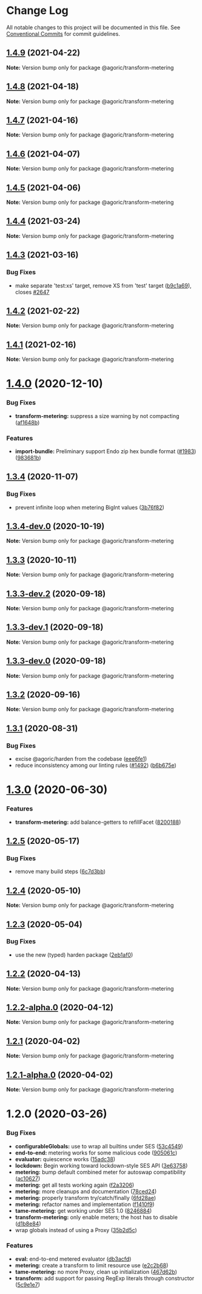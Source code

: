 # Change Log

All notable changes to this project will be documented in this file.
See [Conventional Commits](https://conventionalcommits.org) for commit guidelines.

## [1.4.9](https://github.com/Agoric/agoric-sdk/compare/@agoric/transform-metering@1.4.8...@agoric/transform-metering@1.4.9) (2021-04-22)

**Note:** Version bump only for package @agoric/transform-metering





## [1.4.8](https://github.com/Agoric/agoric-sdk/compare/@agoric/transform-metering@1.4.7...@agoric/transform-metering@1.4.8) (2021-04-18)

**Note:** Version bump only for package @agoric/transform-metering





## [1.4.7](https://github.com/Agoric/agoric-sdk/compare/@agoric/transform-metering@1.4.6...@agoric/transform-metering@1.4.7) (2021-04-16)

**Note:** Version bump only for package @agoric/transform-metering





## [1.4.6](https://github.com/Agoric/agoric-sdk/compare/@agoric/transform-metering@1.4.5...@agoric/transform-metering@1.4.6) (2021-04-07)

**Note:** Version bump only for package @agoric/transform-metering





## [1.4.5](https://github.com/Agoric/agoric-sdk/compare/@agoric/transform-metering@1.4.4...@agoric/transform-metering@1.4.5) (2021-04-06)

**Note:** Version bump only for package @agoric/transform-metering





## [1.4.4](https://github.com/Agoric/agoric-sdk/compare/@agoric/transform-metering@1.4.3...@agoric/transform-metering@1.4.4) (2021-03-24)

**Note:** Version bump only for package @agoric/transform-metering





## [1.4.3](https://github.com/Agoric/agoric-sdk/compare/@agoric/transform-metering@1.4.2...@agoric/transform-metering@1.4.3) (2021-03-16)


### Bug Fixes

* make separate 'test:xs' target, remove XS from 'test' target ([b9c1a69](https://github.com/Agoric/agoric-sdk/commit/b9c1a6987093fc8e09e8aba7acd2a1618413bac8)), closes [#2647](https://github.com/Agoric/agoric-sdk/issues/2647)





## [1.4.2](https://github.com/Agoric/agoric-sdk/compare/@agoric/transform-metering@1.4.1...@agoric/transform-metering@1.4.2) (2021-02-22)

**Note:** Version bump only for package @agoric/transform-metering





## [1.4.1](https://github.com/Agoric/agoric-sdk/compare/@agoric/transform-metering@1.4.0...@agoric/transform-metering@1.4.1) (2021-02-16)

**Note:** Version bump only for package @agoric/transform-metering





# [1.4.0](https://github.com/Agoric/agoric-sdk/compare/@agoric/transform-metering@1.3.4...@agoric/transform-metering@1.4.0) (2020-12-10)


### Bug Fixes

* **transform-metering:** suppress a size warning by not compacting ([af1648b](https://github.com/Agoric/agoric-sdk/commit/af1648b259feb50f2de9d111a1f83de0d559f47b))


### Features

* **import-bundle:** Preliminary support Endo zip hex bundle format ([#1983](https://github.com/Agoric/agoric-sdk/issues/1983)) ([983681b](https://github.com/Agoric/agoric-sdk/commit/983681bfc4bf512b6bd90806ed9220cd4fefc13c))





## [1.3.4](https://github.com/Agoric/agoric-sdk/compare/@agoric/transform-metering@1.3.4-dev.0...@agoric/transform-metering@1.3.4) (2020-11-07)


### Bug Fixes

* prevent infinite loop when metering BigInt values ([3b76f82](https://github.com/Agoric/agoric-sdk/commit/3b76f829d970b1998e35149ad0e21f0a8f54e2f0))





## [1.3.4-dev.0](https://github.com/Agoric/agoric-sdk/compare/@agoric/transform-metering@1.3.3...@agoric/transform-metering@1.3.4-dev.0) (2020-10-19)

**Note:** Version bump only for package @agoric/transform-metering





## [1.3.3](https://github.com/Agoric/agoric-sdk/compare/@agoric/transform-metering@1.3.3-dev.2...@agoric/transform-metering@1.3.3) (2020-10-11)

**Note:** Version bump only for package @agoric/transform-metering





## [1.3.3-dev.2](https://github.com/Agoric/agoric-sdk/compare/@agoric/transform-metering@1.3.3-dev.1...@agoric/transform-metering@1.3.3-dev.2) (2020-09-18)

**Note:** Version bump only for package @agoric/transform-metering





## [1.3.3-dev.1](https://github.com/Agoric/agoric-sdk/compare/@agoric/transform-metering@1.3.3-dev.0...@agoric/transform-metering@1.3.3-dev.1) (2020-09-18)

**Note:** Version bump only for package @agoric/transform-metering





## [1.3.3-dev.0](https://github.com/Agoric/agoric-sdk/compare/@agoric/transform-metering@1.3.2...@agoric/transform-metering@1.3.3-dev.0) (2020-09-18)

**Note:** Version bump only for package @agoric/transform-metering





## [1.3.2](https://github.com/Agoric/agoric-sdk/compare/@agoric/transform-metering@1.3.1...@agoric/transform-metering@1.3.2) (2020-09-16)

**Note:** Version bump only for package @agoric/transform-metering





## [1.3.1](https://github.com/Agoric/agoric-sdk/compare/@agoric/transform-metering@1.3.0...@agoric/transform-metering@1.3.1) (2020-08-31)


### Bug Fixes

* excise @agoric/harden from the codebase ([eee6fe1](https://github.com/Agoric/agoric-sdk/commit/eee6fe1153730dec52841c9eb4c056a8c5438b0f))
* reduce inconsistency among our linting rules ([#1492](https://github.com/Agoric/agoric-sdk/issues/1492)) ([b6b675e](https://github.com/Agoric/agoric-sdk/commit/b6b675e2de110e2af19cad784a66220cab21dacf))





# [1.3.0](https://github.com/Agoric/agoric-sdk/compare/@agoric/transform-metering@1.2.5...@agoric/transform-metering@1.3.0) (2020-06-30)


### Features

* **transform-metering:** add balance-getters to refillFacet ([8200188](https://github.com/Agoric/agoric-sdk/commit/82001883bd8313075882eedb5e33789c5871241e))





## [1.2.5](https://github.com/Agoric/agoric-sdk/compare/@agoric/transform-metering@1.2.4...@agoric/transform-metering@1.2.5) (2020-05-17)


### Bug Fixes

* remove many build steps ([6c7d3bb](https://github.com/Agoric/agoric-sdk/commit/6c7d3bb0c70277c22f8eda40525d7240141a5434))





## [1.2.4](https://github.com/Agoric/agoric-sdk/compare/@agoric/transform-metering@1.2.3...@agoric/transform-metering@1.2.4) (2020-05-10)

**Note:** Version bump only for package @agoric/transform-metering





## [1.2.3](https://github.com/Agoric/agoric-sdk/compare/@agoric/transform-metering@1.2.2...@agoric/transform-metering@1.2.3) (2020-05-04)


### Bug Fixes

* use the new (typed) harden package ([2eb1af0](https://github.com/Agoric/agoric-sdk/commit/2eb1af08fe3967629a3ce165752fd501a5c85a96))





## [1.2.2](https://github.com/Agoric/agoric-sdk/compare/@agoric/transform-metering@1.2.2-alpha.0...@agoric/transform-metering@1.2.2) (2020-04-13)

**Note:** Version bump only for package @agoric/transform-metering





## [1.2.2-alpha.0](https://github.com/Agoric/agoric-sdk/compare/@agoric/transform-metering@1.2.1...@agoric/transform-metering@1.2.2-alpha.0) (2020-04-12)

**Note:** Version bump only for package @agoric/transform-metering





## [1.2.1](https://github.com/Agoric/agoric-sdk/compare/@agoric/transform-metering@1.2.1-alpha.0...@agoric/transform-metering@1.2.1) (2020-04-02)

**Note:** Version bump only for package @agoric/transform-metering





## [1.2.1-alpha.0](https://github.com/Agoric/agoric-sdk/compare/@agoric/transform-metering@1.2.0...@agoric/transform-metering@1.2.1-alpha.0) (2020-04-02)

**Note:** Version bump only for package @agoric/transform-metering





# 1.2.0 (2020-03-26)


### Bug Fixes

* **configurableGlobals:** use to wrap all builtins under SES ([53c4549](https://github.com/Agoric/agoric-sdk/commit/53c4549e3c9ba9de30a0fd2077c3f352339493e9))
* **end-to-end:** metering works for some malicious code ([905061c](https://github.com/Agoric/agoric-sdk/commit/905061cbb7d7bc1c3eda4e434cbc72812cb73d2c))
* **evaluator:** quiescence works ([15adc38](https://github.com/Agoric/agoric-sdk/commit/15adc38228fe14dfac4a52a647b47d3013818aec))
* **lockdown:** Begin working toward lockdown-style SES API ([3e63758](https://github.com/Agoric/agoric-sdk/commit/3e63758fbd0e197cb012d96dbd7d25a2bdd162e3))
* **metering:** bump default combined meter for autoswap compatibility ([ac10627](https://github.com/Agoric/agoric-sdk/commit/ac10627a3524bdd6d2719026497fd37c8d00d25b))
* **metering:** get all tests working again ([f2a3206](https://github.com/Agoric/agoric-sdk/commit/f2a3206ad3c4ba98b225380a289bf49a12857a00))
* **metering:** more cleanups and documentation ([78ced24](https://github.com/Agoric/agoric-sdk/commit/78ced244d3028eadf4689bf44b7407f524ae509f))
* **metering:** properly transform try/catch/finally ([6fd28ae](https://github.com/Agoric/agoric-sdk/commit/6fd28ae7e56e052a9405de98d232a859de05653b))
* **metering:** refactor names and implementation ([f1410f9](https://github.com/Agoric/agoric-sdk/commit/f1410f91fbee61903e82a81368675eef4fa0b836))
* **tame-metering:** get working under SES 1.0 ([8246884](https://github.com/Agoric/agoric-sdk/commit/82468844e4d5ac8a6b1ad46c1009cf0719e701ea))
* **transform-metering:** only enable meters; the host has to disable ([d1b8e84](https://github.com/Agoric/agoric-sdk/commit/d1b8e84361b7ebebb363373dd730f10383e46ef8))
* wrap globals instead of using a Proxy ([35b2d5c](https://github.com/Agoric/agoric-sdk/commit/35b2d5cb8bcab2c86a3093def400057adee73b59))


### Features

* **eval:** end-to-end metered evaluator ([db3acfd](https://github.com/Agoric/agoric-sdk/commit/db3acfd522bd3c7c552c39bf40ebf9f021cb1090))
* **metering:** create a transform to limit resource use ([e2c2b68](https://github.com/Agoric/agoric-sdk/commit/e2c2b68e452eb7608301c4709929971e36d139b1))
* **tame-metering:** no more Proxy, clean up initialization ([467d62b](https://github.com/Agoric/agoric-sdk/commit/467d62b251d576284d35fd33472ac6c58a0c6d52))
* **transform:** add support for passing RegExp literals through constructor ([5c9e1e7](https://github.com/Agoric/agoric-sdk/commit/5c9e1e71fd2ee20b565d582f438df697098d893a))
